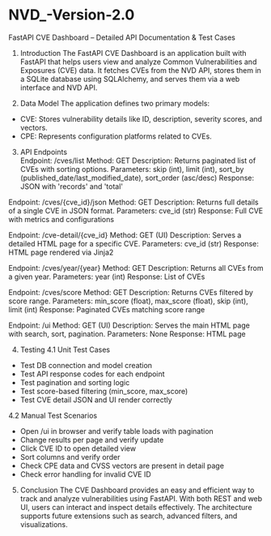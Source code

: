 # NVD_-Version-2.0
FastAPI CVE Dashboard – Detailed API Documentation & Test Cases 

1. Introduction 
The FastAPI CVE Dashboard is an application built with FastAPI that helps users view and analyze Common Vulnerabilities and Exposures (CVE) data. It fetches CVEs from the NVD API, stores them in a SQLite database using SQLAlchemy, and serves them via a web interface and NVD API. 

2. Data Model 
The application defines two primary models: 
- CVE: Stores vulnerability details like ID, description, severity scores, and vectors. 
- CPE: Represents configuration platforms related to CVEs. 

3. API Endpoints  
Endpoint: /cves/list 
Method: GET 
Description: Returns paginated list of CVEs with sorting options. 
Parameters: skip (int), limit (int), sort_by (published_date/last_modified_date), sort_order (asc/desc) 
Response: JSON with 'records' and 'total' 

 
Endpoint: /cves/{cve_id}/json 
Method: GET 
Description: Returns full details of a single CVE in JSON format. 
Parameters: cve_id (str) 
Response: Full CVE with metrics and configurations 

 
Endpoint: /cve-detail/{cve_id} 
Method: GET (UI) 
Description: Serves a detailed HTML page for a specific CVE. 
Parameters: cve_id (str) 
Response: HTML page rendered via Jinja2 

 
Endpoint: /cves/year/{year} 
Method: GET 
Description: Returns all CVEs from a given year. 
Parameters: year (int) 
Response: List of CVEs 

 
Endpoint: /cves/score 
Method: GET 
Description: Returns CVEs filtered by score range. 
Parameters: min_score (float), max_score (float), skip (int), limit (int) 
Response: Paginated CVEs matching score range 

 
Endpoint: /ui 
Method: GET (UI) 
Description: Serves the main HTML page with search, sort, pagination. 
Parameters: None 
Response: HTML page 

4. Testing 
4.1 Unit Test Cases 
- Test DB connection and model creation 
- Test API response codes for each endpoint 
- Test pagination and sorting logic 
- Test score-based filtering (min_score, max_score) 
- Test CVE detail JSON and UI render correctly 

4.2 Manual Test Scenarios 
- Open /ui in browser and verify table loads with pagination 
- Change results per page and verify update 
- Click CVE ID to open detailed view 
- Sort columns and verify order 
- Check CPE data and CVSS vectors are present in detail page 
- Check error handling for invalid CVE ID 

5. Conclusion 
The CVE Dashboard provides an easy and efficient way to track and analyze vulnerabilities using FastAPI. With both REST and web UI, users can interact and inspect details effectively. The architecture supports future extensions such as search, advanced filters, and visualizations. 
